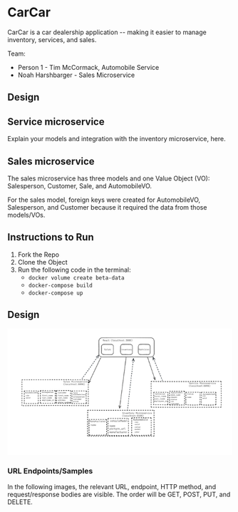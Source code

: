 # CarCar
CarCar is a car dealership application -- making it easier to manage inventory, services, and sales. 

Team:

* Person 1 - Tim McCormack, Automobile Service
* Noah Harshbarger - Sales Microservice

## Design

## Service microservice

Explain your models and integration with the inventory
microservice, here.

## Sales microservice

The sales microservice has three models and one Value Object (VO): Salesperson, Customer, Sale, and AutomobileVO. 

For the sales model, foreign keys were created for AutomobileVO, Salesperson, and Customer because it required the data from those models/VOs. 

## Instructions to Run

1. Fork the Repo
2. Clone the Object
3. Run the following code in the terminal:
    - `docker volume create beta-data`
    - `docker-compose build`
    - `docker-compose up`

## Design 
![project-car-car design](DDDDiagram.png)

### URL Endpoints/Samples

In the following images, the relevant URL, endpoint, HTTP method, and request/response bodies are visible. The order will be GET, POST, PUT, and DELETE.


